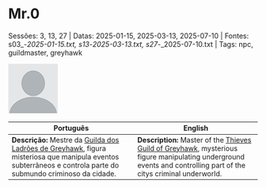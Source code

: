 
# Mr.0

Sessões: 3, 13, 27 | Datas: 2025-01-15, 2025-03-13, 2025-07-10 | Fontes: s03_-_2025-01-15.txt, s13_-_2025-03-13.txt, s27_-_2025-07-10.txt | Tags: npc, guildmaster, greyhawk

![Mr.0](blank.png)

| Português | English |
|-----------|---------|
| **Descrição:** Mestre da [Guilda dos Ladrões de Greyhawk](guilda_dos_ladroes.md), figura misteriosa que manipula eventos subterrâneos e controla parte do submundo criminoso da cidade. | **Description:** Master of the [Thieves Guild of Greyhawk](guilda_dos_ladroes.md), mysterious figure manipulating underground events and controlling part of the citys criminal underworld. |

